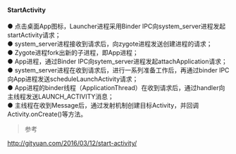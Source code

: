 #### StartActivity  

● 点击桌面App图标，Launcher进程采用Binder IPC向system_server进程发起startActivity请求；  
● system_server进程接收到请求后，向zygote进程发送创建进程的请求；  
● Zygote进程fork出新的子进程，即App进程；  
● App进程，通过Binder IPC向sytem_server进程发起attachApplication请求；  
● system_server进程在收到请求后，进行一系列准备工作后，再通过binder IPC向App进程发送scheduleLaunchActivity请求；  
● App进程的binder线程（ApplicationThread）在收到请求后，通过handler向主线程发送LAUNCH_ACTIVITY消息；  
● 主线程在收到Message后，通过发射机制创建目标Activity，并回调Activity.onCreate()等方法。  

> 参考  

http://gityuan.com/2016/03/12/start-activity/  

